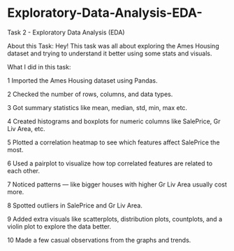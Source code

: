 # Exploratory-Data-Analysis-EDA-

Task 2 - Exploratory Data Analysis (EDA)

About this Task: Hey! This task was all about exploring the Ames Housing dataset and trying to understand it better using some stats and visuals.

What I did in this task:

1 Imported the Ames Housing dataset using Pandas.

2️ Checked the number of rows, columns, and data types.

3️ Got summary statistics like mean, median, std, min, max etc.

4️ Created histograms and boxplots for numeric columns like SalePrice, Gr Liv Area, etc.

5️ Plotted a correlation heatmap to see which features affect SalePrice the most.

6️ Used a pairplot to visualize how top correlated features are related to each other.

7️ Noticed patterns — like bigger houses with higher Gr Liv Area usually cost more.

8️ Spotted outliers in SalePrice and Gr Liv Area.

9️ Added extra visuals like scatterplots, distribution plots, countplots, and a violin plot to explore the data better.

10️ Made a few casual observations from the graphs and trends.
